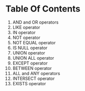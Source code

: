 # Table Of Contents
1. AND and OR operators
2. LIKE operator
3. IN operator
4. NOT operator
5. NOT EQUAL operator
6. IS NULL operator
7. UNION operator
8. UNION ALL operator
9. EXCEPT operator
10. BETWEEN operator
11. ALL and ANY operators
12. INTERSECT operator
13. EXISTS operator
